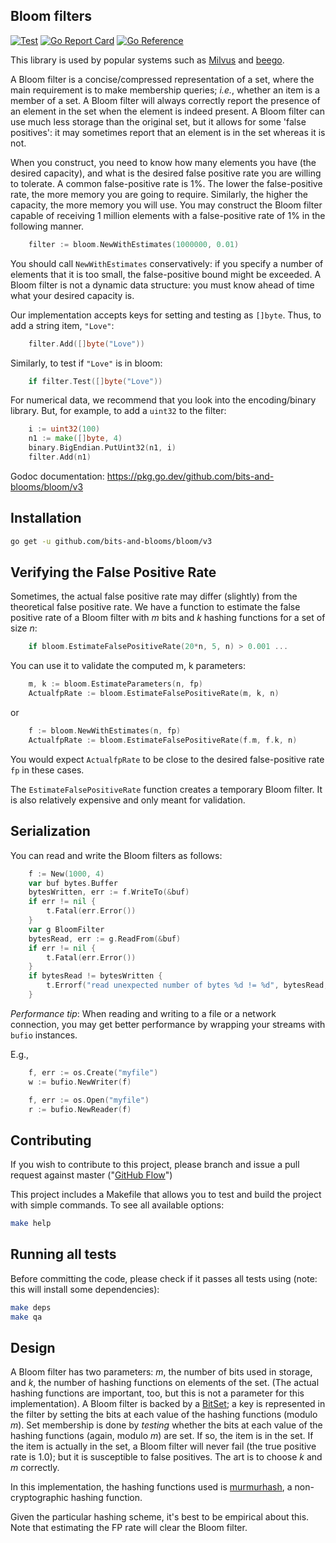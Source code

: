 Bloom filters
-------------
[![Test](https://github.com/bits-and-blooms/bloom/actions/workflows/test.yml/badge.svg)](https://github.com/bits-and-blooms/bloom/actions/workflows/test.yml)
[![Go Report Card](https://goreportcard.com/badge/github.com/bits-and-blooms/bloom)](https://goreportcard.com/report/github.com/bits-and-blooms/bloom)
[![Go Reference](https://pkg.go.dev/badge/github.com/bits-and-blooms/bloom.svg)](https://pkg.go.dev/github.com/bits-and-blooms/bloom/v3)

This library is used by popular systems such as [Milvus](https://github.com/milvus-io/milvus) and [beego](https://github.com/beego/beego).

A Bloom filter is a concise/compressed representation of a set, where the main
requirement is to make membership queries; _i.e._, whether an item is a
member of a set. A Bloom filter will always correctly report the presence
of an element in the set when the element is indeed present. A Bloom filter 
can use much less storage than the original set, but it allows for some 'false positives':
it may sometimes report that an element is in the set whereas it is not.

When you construct, you need to know how many elements you have (the desired capacity), and what is the desired false positive rate you are willing to tolerate. A common false-positive rate is 1%. The
lower the false-positive rate, the more memory you are going to require. Similarly, the higher the
capacity, the more memory you will use.
You may construct the Bloom filter capable of receiving 1 million elements with a false-positive
rate of 1% in the following manner. 

```Go
    filter := bloom.NewWithEstimates(1000000, 0.01) 
```

You should call `NewWithEstimates` conservatively: if you specify a number of elements that it is
too small, the false-positive bound might be exceeded. A Bloom filter is not a dynamic data structure:
you must know ahead of time what your desired capacity is.

Our implementation accepts keys for setting and testing as `[]byte`. Thus, to
add a string item, `"Love"`:

```Go
    filter.Add([]byte("Love"))
```

Similarly, to test if `"Love"` is in bloom:

```Go
    if filter.Test([]byte("Love"))
```

For numerical data, we recommend that you look into the encoding/binary library. But, for example, to add a `uint32` to the filter:

```Go
    i := uint32(100)
    n1 := make([]byte, 4)
    binary.BigEndian.PutUint32(n1, i)
    filter.Add(n1)
```

Godoc documentation:  https://pkg.go.dev/github.com/bits-and-blooms/bloom/v3 


## Installation

```bash
go get -u github.com/bits-and-blooms/bloom/v3
```

## Verifying the False Positive Rate


Sometimes, the actual false positive rate may differ (slightly) from the
theoretical false positive rate. We have a function to estimate the false positive rate of a
Bloom filter with _m_ bits and _k_ hashing functions for a set of size _n_:

```Go
    if bloom.EstimateFalsePositiveRate(20*n, 5, n) > 0.001 ...
```

You can use it to validate the computed m, k parameters:

```Go
    m, k := bloom.EstimateParameters(n, fp)
    ActualfpRate := bloom.EstimateFalsePositiveRate(m, k, n)
```

or

```Go
    f := bloom.NewWithEstimates(n, fp)
    ActualfpRate := bloom.EstimateFalsePositiveRate(f.m, f.k, n)
```

You would expect `ActualfpRate` to be close to the desired false-positive rate `fp` in these cases.

The `EstimateFalsePositiveRate` function creates a temporary Bloom filter. It is
also relatively expensive and only meant for validation.

## Serialization

You can read and write the Bloom filters as follows:


```Go
	f := New(1000, 4)
	var buf bytes.Buffer
	bytesWritten, err := f.WriteTo(&buf)
	if err != nil {
		t.Fatal(err.Error())
	}
	var g BloomFilter
	bytesRead, err := g.ReadFrom(&buf)
	if err != nil {
		t.Fatal(err.Error())
	}
	if bytesRead != bytesWritten {
		t.Errorf("read unexpected number of bytes %d != %d", bytesRead, bytesWritten)
	}
```

*Performance tip*: 
When reading and writing to a file or a network connection, you may get better performance by 
wrapping your streams with `bufio` instances.

E.g., 
```Go
	f, err := os.Create("myfile")
	w := bufio.NewWriter(f)
```
```Go
	f, err := os.Open("myfile")
	r := bufio.NewReader(f)
```

## Contributing

If you wish to contribute to this project, please branch and issue a pull request against master ("[GitHub Flow](https://guides.github.com/introduction/flow/)")

This project includes a Makefile that allows you to test and build the project with simple commands.
To see all available options:
```bash
make help
```

## Running all tests

Before committing the code, please check if it passes all tests using (note: this will install some dependencies):
```bash
make deps
make qa
```

## Design

A Bloom filter has two parameters: _m_, the number of bits used in storage, and _k_, the number of hashing functions on elements of the set. (The actual hashing functions are important, too, but this is not a parameter for this implementation). A Bloom filter is backed by a [BitSet](https://github.com/bits-and-blooms/bitset); a key is represented in the filter by setting the bits at each value of the  hashing functions (modulo _m_). Set membership is done by _testing_ whether the bits at each value of the hashing functions (again, modulo _m_) are set. If so, the item is in the set. If the item is actually in the set, a Bloom filter will never fail (the true positive rate is 1.0); but it is susceptible to false positives. The art is to choose _k_ and _m_ correctly.

In this implementation, the hashing functions used is [murmurhash](github.com/twmb/murmur3), a non-cryptographic hashing function.


Given the particular hashing scheme, it's best to be empirical about this. Note
that estimating the FP rate will clear the Bloom filter.
